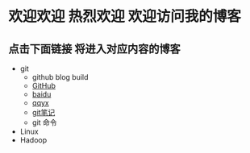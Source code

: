 # 欢迎欢迎 热烈欢迎  欢迎访问我的博客
## 点击下面链接 将进入对应内容的博客
- git
	- github blog build
	- [GitHub](https://hwrbjdsj.github.io/git/blog)
	- [baidu](https://baidu.com)
	- [qqyx](https://mail.qq.com/)
	- [git笔记](https://hwrbjdsj.github.io/img#)
	- git 命令
- Linux
- Hadoop
